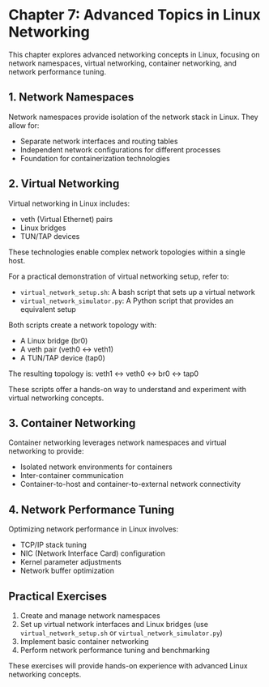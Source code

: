 # Chapter 7: Advanced Topics in Linux Networking

This chapter explores advanced networking concepts in Linux, focusing on network namespaces, virtual networking, container networking, and network performance tuning.

## 1. Network Namespaces

Network namespaces provide isolation of the network stack in Linux. They allow for:
- Separate network interfaces and routing tables
- Independent network configurations for different processes
- Foundation for containerization technologies

## 2. Virtual Networking

Virtual networking in Linux includes:
- veth (Virtual Ethernet) pairs
- Linux bridges
- TUN/TAP devices

These technologies enable complex network topologies within a single host.

For a practical demonstration of virtual networking setup, refer to:
- `virtual_network_setup.sh`: A bash script that sets up a virtual network
- `virtual_network_simulator.py`: A Python script that provides an equivalent setup

Both scripts create a network topology with:
- A Linux bridge (br0)
- A veth pair (veth0 <-> veth1)
- A TUN/TAP device (tap0)

The resulting topology is: veth1 <-> veth0 <-> br0 <-> tap0

These scripts offer a hands-on way to understand and experiment with virtual networking concepts.

## 3. Container Networking

Container networking leverages network namespaces and virtual networking to provide:
- Isolated network environments for containers
- Inter-container communication
- Container-to-host and container-to-external network connectivity

## 4. Network Performance Tuning

Optimizing network performance in Linux involves:
- TCP/IP stack tuning
- NIC (Network Interface Card) configuration
- Kernel parameter adjustments
- Network buffer optimization

## Practical Exercises

1. Create and manage network namespaces
2. Set up virtual network interfaces and Linux bridges (use `virtual_network_setup.sh` or `virtual_network_simulator.py`)
3. Implement basic container networking
4. Perform network performance tuning and benchmarking

These exercises will provide hands-on experience with advanced Linux networking concepts.